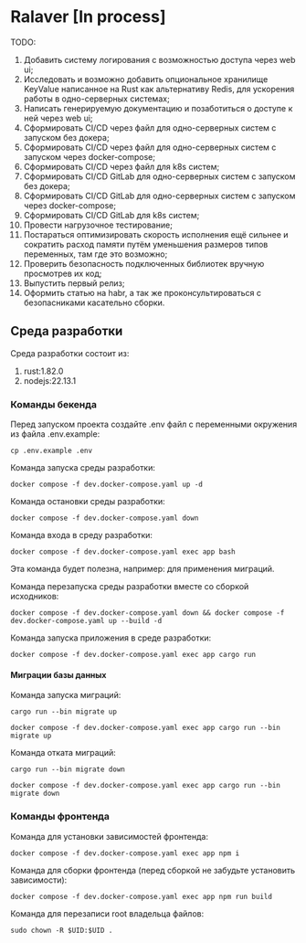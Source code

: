 # Ralaver [In process]

TODO:
1) Добавить систему логирования с возможностью доступа через web ui;
2) Исследовать и возможно добавить опциональное хранилище KeyValue написанное на Rust как альтернативу Redis, для ускорения работы в одно-серверных системах;
3) Написать генерируемую документацию и позаботиться о доступе к ней через web ui;
4) Сформировать CI/CD через файл для одно-серверных систем с запуском без докера;
5) Сформировать CI/CD через файл для одно-серверных систем с запуском через docker-compose;
6) Сформировать CI/CD через файл для k8s систем;
7) Сформировать CI/CD GitLab для одно-серверных систем с запуском без докера;
8) Сформировать CI/CD GitLab для одно-серверных систем с запуском через docker-compose;
9) Сформировать CI/CD GitLab для k8s систем;
10) Провести нагрузочное тестирование;
11) Постараться оптимизировать скорость исполнения ещё сильнее и сократить расход памяти путём уменьшения размеров типов переменных, там где это возможно;
12) Проверить безопасность подключенных библиотек вручную просмотрев их код;
13) Выпустить первый релиз;
14) Оформить статью на habr, а так же проконсультироваться с безопасниками касательно сборки.

## Среда разработки

Среда разработки состоит из:
1) rust:1.82.0
2) nodejs:22.13.1

### Команды бекенда
Перед запуском проекта создайте .env файл с переменными окружения из файла .env.example:
```shell
cp .env.example .env
```

Команда запуска среды разработки:
```shell
docker compose -f dev.docker-compose.yaml up -d
```

Команда остановки среды разработки:
```shell
docker compose -f dev.docker-compose.yaml down
```

Команда входа в среду разработки:
```shell
docker compose -f dev.docker-compose.yaml exec app bash
```
Эта команда будет полезна, например: для применения миграций.

Команда перезапуска среды разработки вместе со сборкой исходников:
```shell
docker compose -f dev.docker-compose.yaml down && docker compose -f dev.docker-compose.yaml up --build -d
```

Команда запуска приложения в среде разработки:
```shell
docker compose -f dev.docker-compose.yaml exec app cargo run
```

#### Миграции базы данных
Команда запуска миграций:
```shell
cargo run --bin migrate up
```
```shell
docker compose -f dev.docker-compose.yaml exec app cargo run --bin migrate up
```

Команда отката миграций:
```shell
cargo run --bin migrate down
```
```shell
docker compose -f dev.docker-compose.yaml exec app cargo run --bin migrate down
```




### Команды фронтенда
Команда для установки зависимостей фронтенда:
```shell
docker compose -f dev.docker-compose.yaml exec app npm i
```

Команда для сборки фронтенда (перед сборкой не забудьте установить зависимости):
```shell
docker compose -f dev.docker-compose.yaml exec app npm run build
```

Команда для перезаписи root владельца файлов:
```shell
sudo chown -R $UID:$UID .
```
